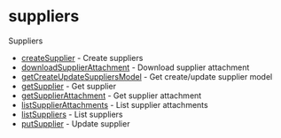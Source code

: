 # suppliers

Suppliers


* [createSupplier](createsupplier.md) - Create suppliers
* [downloadSupplierAttachment](downloadsupplierattachment.md) - Download supplier attachment
* [getCreateUpdateSuppliersModel](getcreateupdatesuppliersmodel.md) - Get create/update supplier model
* [getSupplier](getsupplier.md) - Get supplier
* [getSupplierAttachment](getsupplierattachment.md) - Get supplier attachment
* [listSupplierAttachments](listsupplierattachments.md) - List supplier attachments
* [listSuppliers](listsuppliers.md) - List suppliers
* [putSupplier](putsupplier.md) - Update supplier